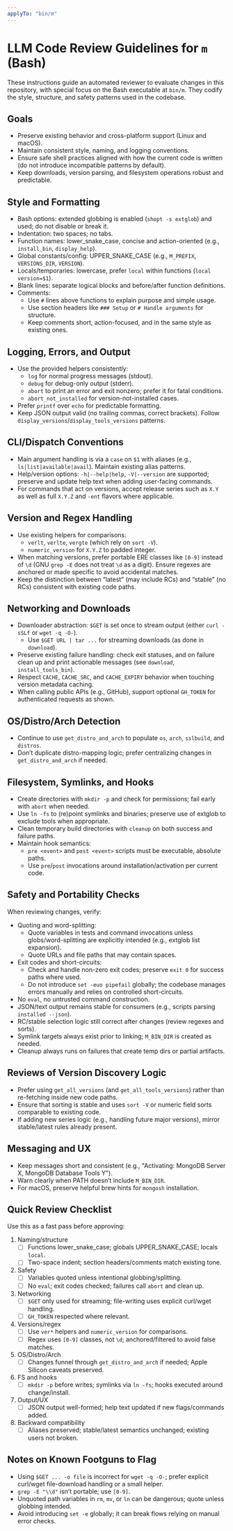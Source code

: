 ```yaml
---
applyTo: "bin/m"
---
```


# LLM Code Review Guidelines for `m` (Bash)

These instructions guide an automated reviewer to evaluate changes in this repository, with special focus on the Bash executable at `bin/m`. They codify the style, structure, and safety patterns used in the codebase.

## Goals

- Preserve existing behavior and cross-platform support (Linux and macOS).
- Maintain consistent style, naming, and logging conventions.
- Ensure safe shell practices aligned with how the current code is written (do not introduce incompatible patterns by default).
- Keep downloads, version parsing, and filesystem operations robust and predictable.

## Style and Formatting

- Bash options: extended globbing is enabled (`shopt -s extglob`) and used; do not disable or break it.
- Indentation: two spaces; no tabs.
- Function names: lower_snake_case, concise and action-oriented (e.g., `install_bin`, `display_help`).
- Global constants/config: UPPER_SNAKE_CASE (e.g., `M_PREFIX`, `VERSIONS_DIR`, `VERSION`).
- Locals/temporaries: lowercase, prefer `local` within functions (`local version=$1`).
- Blank lines: separate logical blocks and before/after function definitions.
- Comments:
  - Use `#` lines above functions to explain purpose and simple usage.
  - Use section headers like `### Setup` or `# Handle arguments` for structure.
  - Keep comments short, action-focused, and in the same style as existing ones.

## Logging, Errors, and Output

- Use the provided helpers consistently:
  - `log` for normal progress messages (stdout).
  - `debug` for debug-only output (stderr).
  - `abort` to print an error and exit nonzero; prefer it for fatal conditions.
  - `abort_not_installed` for version-not-installed cases.
- Prefer `printf` over `echo` for predictable formatting.
- Keep JSON output valid (no trailing commas, correct brackets). Follow `display_versions`/`display_tools_versions` patterns.

## CLI/Dispatch Conventions

- Main argument handling is via a `case` on `$1` with aliases (e.g., `ls|list|available|avail`). Maintain existing alias patterns.
- Help/version options: `-h|--help|help`, `-V|--version` are supported; preserve and update help text when adding user-facing commands.
- For commands that act on versions, accept release series such as `X.Y` as well as full `X.Y.Z` and `-ent` flavors where applicable.

## Version and Regex Handling

- Use existing helpers for comparisons:
  - `verlt`, `verlte`, `vergte` (which rely on `sort -V`).
  - `numeric_version` for `X.Y.Z` to padded integer.
- When matching versions, prefer portable ERE classes like `[0-9]` instead of `\d` (GNU `grep -E` does not treat `\d` as a digit). Ensure regexes are anchored or made specific to avoid accidental matches.
- Keep the distinction between “latest” (may include RCs) and “stable” (no RCs) consistent with existing code paths.

## Networking and Downloads

- Downloader abstraction: `$GET` is set once to stream output (either `curl -sSLf` or `wget -q -O-`).
  - Use `$GET URL | tar ...` for streaming downloads (as done in `download`).
- Preserve existing failure handling: check exit statuses, and on failure clean up and print actionable messages (see `download`, `install_tools_bin`).
- Respect `CACHE`, `CACHE_SRC`, and `CACHE_EXPIRY` behavior when touching version metadata caching.
- When calling public APIs (e.g., GitHub), support optional `GH_TOKEN` for authenticated requests as shown.

## OS/Distro/Arch Detection

- Continue to use `get_distro_and_arch` to populate `os`, `arch`, `sslbuild`, and `distros`.
- Don’t duplicate distro-mapping logic; prefer centralizing changes in `get_distro_and_arch` if needed.

## Filesystem, Symlinks, and Hooks

- Create directories with `mkdir -p` and check for permissions; fail early with `abort` when needed.
- Use `ln -fs` to (re)point symlinks and binaries; preserve use of extglob to exclude tools when appropriate.
- Clean temporary build directories with `cleanup` on both success and failure paths.
- Maintain hook semantics:
  - `pre <event>` and `post <event>` scripts must be executable, absolute paths.
  - Use `pre`/`post` invocations around installation/activation per current code.

## Safety and Portability Checks

When reviewing changes, verify:

- Quoting and word-splitting:
  - Quote variables in tests and command invocations unless globs/word-splitting are explicitly intended (e.g., extglob list expansion).
  - Quote URLs and file paths that may contain spaces.
- Exit codes and short-circuits:
  - Check and handle non-zero exit codes; preserve `exit 0` for success paths where used.
  - Do not introduce `set -euo pipefail` globally; the codebase manages errors manually and relies on controlled short-circuits.
- No `eval`, no untrusted command construction.
- JSON/text output remains stable for consumers (e.g., scripts parsing `installed --json`).
- RC/stable selection logic still correct after changes (review regexes and sorts).
- Symlink targets always exist prior to linking; `M_BIN_DIR` is created as needed.
- Cleanup always runs on failures that create temp dirs or partial artifacts.

## Reviews of Version Discovery Logic

- Prefer using `get_all_versions` (and `get_all_tools_versions`) rather than re-fetching inside new code paths.
- Ensure that sorting is stable and uses `sort -V` or numeric field sorts comparable to existing code.
- If adding new series logic (e.g., handling future major versions), mirror stable/latest rules already present.

## Messaging and UX

- Keep messages short and consistent (e.g., "Activating: MongoDB Server X, MongoDB Database Tools Y").
- Warn clearly when PATH doesn’t include `M_BIN_DIR`.
- For macOS, preserve helpful brew hints for `mongosh` installation.

## Quick Review Checklist

Use this as a fast pass before approving:

1. Naming/structure
   - [ ] Functions lower_snake_case; globals UPPER_SNAKE_CASE; locals `local`.
   - [ ] Two-space indent; section headers/comments match existing tone.
2. Safety
   - [ ] Variables quoted unless intentional globbing/splitting.
   - [ ] No `eval`; exit codes checked; failures call `abort` and clean up.
3. Networking
   - [ ] `$GET` only used for streaming; file-writing uses explicit curl/wget handling.
   - [ ] `GH_TOKEN` respected where relevant.
4. Versions/regex
   - [ ] Use `ver*` helpers and `numeric_version` for comparisons.
   - [ ] Regex uses `[0-9]` classes, not `\d`; anchored/filtered to avoid false matches.
5. OS/Distro/Arch
   - [ ] Changes funnel through `get_distro_and_arch` if needed; Apple Silicon caveats preserved.
6. FS and hooks
   - [ ] `mkdir -p` before writes; symlinks via `ln -fs`; hooks executed around change/install.
7. Output/UX
   - [ ] JSON output well-formed; help text updated if new flags/commands added.
8. Backward compatibility
   - [ ] Aliases preserved; stable/latest semantics unchanged; existing users not broken.

## Notes on Known Footguns to Flag

- Using `$GET ... -o file` is incorrect for `wget -q -O-`; prefer explicit curl/wget file-download handling or a small helper.
- `grep -E "\\d"` isn’t portable; use `[0-9]`.
- Unquoted path variables in `rm`, `mv`, or `ln` can be dangerous; quote unless globbing intended.
- Avoid introducing `set -e` globally; it can break flows relying on manual error checks.

